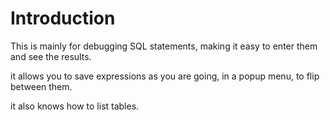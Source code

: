 # Introduction #

This is mainly for debugging SQL statements, making it easy to enter them and see the results.

it allows you to save expressions as you are going, in a popup menu, to flip between them.

it also knows how to list tables.